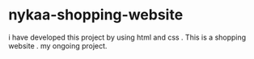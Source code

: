 # nykaa-shopping-website
i have developed this project by using html and css . This is a shopping website . my ongoing project.
